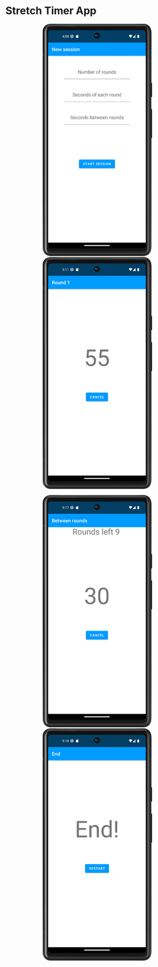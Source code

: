 # Stretch Timer App

<p align="center">
    <img src="./doc/pic.png" alt="drawing" width="300"/>
    <img src="./doc/pic2.png" alt="drawing" width="300"/>
</p>
<p align="center">
    <img src="./doc/pic3.png" alt="drawing" width="300"/>
    <img src="./doc/pic4.png" alt="drawing" width="300"/>
</p>